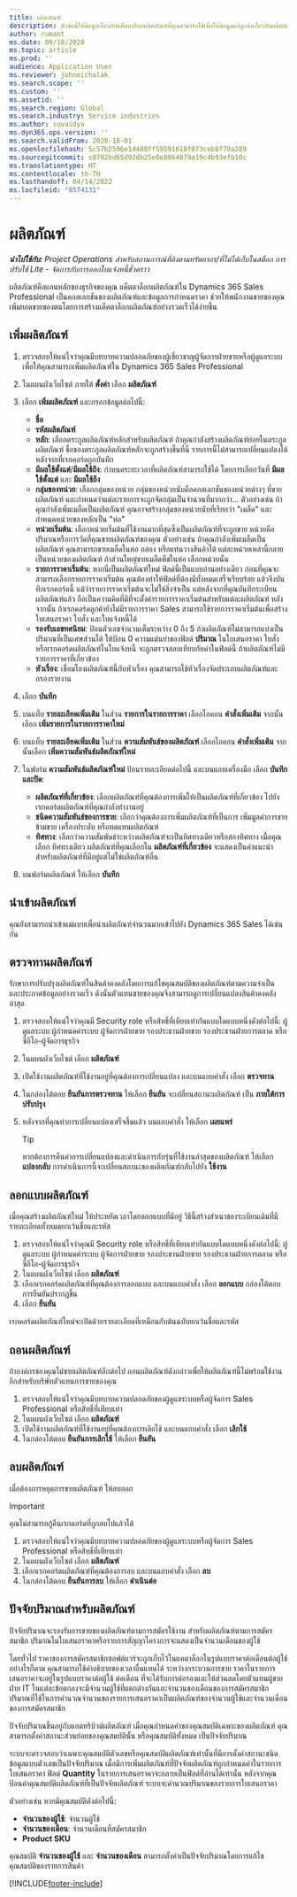 ```yaml
---
title: ผลิตภัณฑ์
description: หัวข้อนี้ให้ข้อมูลเกี่ยวกับแค็ตตาล็อกผลิตภัณฑ์ที่คุณสามารถใช้เพื่อให้ข้อมูลแก่ลูกค้าเกี่ยวกับผลิตภัณฑ์และการกำหนดราคาที่องค์กรของคุณเสนอ
author: rumant
ms.date: 09/18/2020
ms.topic: article
ms.prod: ''
audience: Application User
ms.reviewer: johnmichalak
ms.search.scope: ''
ms.custom: ''
ms.assetid: ''
ms.search.region: Global
ms.search.industry: Service industries
ms.author: suvaidya
ms.dyn365.ops.version: ''
ms.search.validFrom: 2020-10-01
ms.openlocfilehash: 5c57b2596e1d480ff59591618f073ceb8f70a289
ms.sourcegitcommit: c0792bd65d92db25e0e8864879a19c4b93efb10c
ms.translationtype: HT
ms.contentlocale: th-TH
ms.lasthandoff: 04/14/2022
ms.locfileid: "8574131"
---
```

# <a name="products"></a>ผลิตภัณฑ์

_**นำไปใช้กับ:** Project Operations สำหรับสถานการณ์ที่อิงตามทรัพยากร/ที่ไม่ได้เก็บในสต็อก การปรับใช้ Lite - จัดการกับการออกใบแจ้งหนี้ชั่วคราว_

ผลิตภัณฑ์คือแกนหลักของธุรกิจของคุณ แค็ตตาล็อกผลิตภัณฑ์ใน Dynamics 365 Sales Professional เป็นคอลเลกชันของผลิตภัณฑ์และข้อมูลการกำหนดราคา ช่วยให้พนักงานขายของคุณเพิ่มยอดขายของตนโดยการสร้างแค็ตตาล็อกผลิตภัณฑ์อย่างรวดเร็วได้ง่ายขึ้น

## <a name="add-a-product"></a>เพิ่มผลิตภัณฑ์

1.  ตรวจสอบให้แน่ใจว่าคุณมีบทบาทความปลอดภัยของผู้เชี่ยวชาญผู้จัดการฝ่ายขายหรือผู้ดูแลระบบ เพื่อให้คุณสามารถเพิ่มผลิตภัณฑ์ใน Dynamics 365 Sales Professional
2.  ในแผนผังเว็บไซต์ ภายใต้ **ตั้งค่า** เลือก **ผลิตภัณฑ์**
3.  เลือก **เพิ่มผลิตภัณฑ์** และกรอกข้อมูลต่อไปนี้:

    -  **ชื่อ**
    -  **รหัสผลิตภัณฑ์**
    -  **หลัก**: เลือกตระกูลผลิตภัณฑ์หลักสำหรับผลิตภัณฑ์ ถ้าคุณกำลังสร้างผลิตภัณฑ์ย่อยในตระกูลผลิตภัณฑ์ ชื่อของตระกูลผลิตภัณฑ์หลักจะถูกสร้างขึ้นที่นี่ รายการนี้ไม่สามารถเปลี่ยนแปลงได้ หลังจากที่เรกคอร์ดถูกบันทึก
    -  **มีผลใช้ตั้งแต่**/**มีผลใช้ถึง**: กำหนดระยะเวลาที่ผลิตภัณฑ์สามารถใช้ได้ โดยการเลือกวันที่ **มีผลใช้ตั้งแต่** และ **มีผลใช้ถึง**
    -  **กลุ่มของหน่วย**: เลือกกลุ่มของหน่วย กลุ่มของหน่วยนับคือคอลเลกชันของหน่วยต่างๆ ที่ขายผลิตภัณฑ์ และกำหนดว่าแต่ละรายการจะถูกจัดกลุ่มเป็นจำนวนที่มากกว่า... ตัวอย่างเช่น ถ้าคุณกำลังเพิ่มเมล็ดเป็นผลิตภัณฑ์ คุณอาจสร้างกลุ่มของหน่วยนับที่เรียกว่า "เมล็ด" และกำหนดหน่วยของหลักเป็น "ห่อ"
    -  **หน่วยเริ่มต้น**: เลือกหน่วยเริ่มต้นที่ใช้งานมากที่สุดซึ่งเป็นผลิตภัณฑ์ที่จะถูกขาย หน่วยคือปริมาณหรือการวัดที่คุณขายผลิตภัณฑ์ของคุณ ตัวอย่างเช่น ถ้าคุณกำลังเพิ่มเมล็ดเป็นผลิตภัณฑ์ คุณสามารถขายเมล็ดในห่อ กล่อง หรือแท่นวางสินค้าได้ แต่ละหน่วยเหล่านี้กลายเป็นหน่วยของผลิตภัณฑ์ ถ้าส่วนใหญ่ขายเมล็ดพืชในห่อ เลือกหน่วยนั้น
    -  **รายการราคาเริ่มต้น**: หากนี่เป็นผลิตภัณฑ์ใหม่ ฟิลด์นี้เป็นแบบอ่านอย่างเดียว ก่อนที่คุณจะสามารถเลือกรายการราคาเริ่มต้น คุณต้องทำให้ฟิลด์ที่ต้องมีทั้งหมดเสร็จเรียบร้อย แล้วจึงบันทึกเรกคอร์ดนี้ แม้ว่ารายการราคาเริ่มต้นจะไม่ใช่สิ่งจำเป็น แต่หลังจากที่คุณบันทึกระเบียนผลิตภัณฑ์แล้ว ถือเป็นความคิดที่ดีที่จะตั้งค่ารายการราคาเริ่มต้นสำหรับแต่ละผลิตภัณฑ์ หลังจากนั้น ถ้าเรกคอร์ดลูกค้ายังไม่มีรายการราคา Sales สามารถใช้รายการราคาเริ่มต้นเพื่อสร้างใบเสนอราคา ใบสั่ง และใบแจ้งหนี้ได้
    -  **รองรับเลขทศนิยม**: ป้อนตัวเลขจำนวนเต็มระหว่าง 0 ถึง 5 ถ้าผลิตภัณฑ์ไม่สามารถแบ่งเป็นปริมาณที่เป็นเศษส่วนได้ ให้ป้อน 0 ความแม่นยำของฟิลด์ **ปริมาณ** ในใบเสนอราคา ใบสั่ง หรือเรกคอร์ดผลิตภัณฑ์ในใบแจ้งหนี้ จะถูกตรวจสอบเทียบกับค่าในฟิลด์นี้ ถ้าผลิตภัณฑ์ไม่มีรายการราคาที่เกี่ยวข้อง
    -  **หัวเรื่อง**: เชื่อมโยงผลิตภัณฑ์นี้กับหัวเรื่อง คุณสามารถใช้หัวเรื่องจัดประเภทผลิตภัณฑ์และกรองรายงาน

4.  เลือก **บันทึก**
5.  บนแท็บ **รายละเอียดเพิ่มเติม** ในส่วน **รายการในรายการราคา** เลือกไอคอน **คำสั่งเพิ่มเติม** จากนั้นเลือก **เพิ่มรายการในรายการราคาใหม่**
7.  บนแท็บ **รายละเอียดเพิ่มเติม** ในส่วน **ความสัมพันธ์ของผลิตภัณฑ์** เลือกไอคอน **คำสั่งเพิ่มเติม** จากนั้นเลือก **เพิ่มความสัมพันธ์ผลิตภัณฑ์ใหม่**
8.  ในฟอร์ม **ความสัมพันธ์ผลิตภัณฑ์ใหม่** ป้อนรายละเอียดต่อไปนี้ และบนแถบเครื่องมือ เลือก **บันทึกและปิด**:

    -   **ผลิตภัณฑ์ที่เกี่ยวข้อง**: เลือกผลิตภัณฑ์ที่คุณต้องการเพิ่มให้เป็นผลิตภัณฑ์ที่เกี่ยวข้อง ไปยังเรกคอร์ดผลิตภัณฑ์ที่คุณกำลังทำงานอยู่
    -   **ชนิดความสัมพันธ์ของการขาย**: เลือกว่าคุณต้องการเพิ่มผลิตภัณฑ์ที่เป็นการ เพิ่มมูลค่าการขาย ข้ามขาย เครื่องประดับ หรือทดแทนผลิตภัณฑ์
    -   **ทิศทาง**: เลือกว่าความสัมพันธ์ระหว่างผลิตภัณฑ์จะเป็นทิศทางเดียวหรือสองทิศทาง เมื่อคุณเลือก ทิศทางเดียว ผลิตภัณฑ์ที่คุณเลือกใน **ผลิตภัณฑ์ที่เกี่ยวข้อง** จะแสดงเป็นคำแนะนำสำหรับผลิตภัณฑ์ที่มีอยู่แต่ไม่ใช่ผลิตภัณฑ์อื่น

9.  บนฟอร์มผลิตภัณฑ์ ให้เลือก **บันทึก**

## <a name="import-products"></a>นำเข้าผลิตภัณฑ์

คุณยังสามารถนำเข้าแม่แบบเพื่อนำผลิตภัณฑ์จำนวนมากเข้าไปยัง Dynamics 365 Sales ได้เช่นกัน

## <a name="revise-a-product"></a>ตรวจทานผลิตภัณฑ์

รักษาการปรับปรุงผลิตภัณฑ์ในสินค้าคงคลังโดยการแก้ไขคุณสมบัติของผลิตภัณฑ์ตามความจำเป็น และประกาศข้อมูลอย่างรวดเร็ว ดังนั้นตัวแทนขายของคุณจึงสามารถดูการเปลี่ยนแปลงสินค้าคงคลังล่าสุด

1.  ตรวจสอบให้แน่ใจว่าคุณมี Security role หรือสิทธิ์ที่เทียบเท่ากันแบบใดแบบหนึ่งดังต่อไปนี้: ผู้ดูแลระบบ ผู้กำหนดค่าระบบ ผู้จัดการฝ่ายขาย รองประธานฝ่ายขาย รองประธานฝ่ายการตลาด หรือ ซีอีโอ-ผู้จัดการธุรกิจ
2.  ในแผนผังเว็บไซต์ เลือก **ผลิตภัณฑ์**
3.  เปิดใช้งานผลิตภัณฑ์ที่ใช้งานอยู่ที่คุณต้องการเปลี่ยนแปลง และบนแถบคำสั่ง เลือก **ตรวจทาน**
4.  ในกล่องโต้ตอบ **ยืนยันการตรวจทาน** ให้เลือก **ยืนยัน** จะเปลี่ยนสถานะผลิตภัณฑ์ เป็น **ภายใต้การปรับปรุง**
5.  หลังจากที่คุณทำการเปลี่ยนแปลงเสร็จสิ้นแล้ว บนแถบคำสั่ง ให้เลือก **เผยแพร่**

    > [!TIP]
    > หากต้องการคืนค่าการเปลี่ยนแปลงและดำเนินการกับรุ่นที่ใช้งานล่าสุดของผลิตภัณฑ์ ให้เลือก **แปลงกลับ** การดำเนินการนี้จะเปลี่ยนสถานะของผลิตภัณฑ์กลับไปยัง **ใช้งาน**

## <a name="clone-a-product"></a>ลอกแบบผลิตภัณฑ์ 

เมื่อคุณสร้างผลิตภัณฑ์ใหม่ ให้ประหยัดเวลาโดยลอกแบบที่มีอยู่ วิธีนี้สร้างสำเนาของระเบียนเดิมที่มีรายละเอียดทั้งหมดยกเว้นชื่อและรหัส

1.  ตรวจสอบให้แน่ใจว่าคุณมี Security role หรือสิทธิ์ที่เทียบเท่ากันแบบใดแบบหนึ่งดังต่อไปนี้: ผู้ดูแลระบบ ผู้กำหนดค่าระบบ ผู้จัดการฝ่ายขาย รองประธานฝ่ายขาย รองประธานฝ่ายการตลาด หรือ ซีอีโอ-ผู้จัดการธุรกิจ
2.  ในแผนผังเว็บไซต์ เลือก **ผลิตภัณฑ์**
3.  เลือกเรกคอร์ดผลิตภัณฑ์ที่คุณต้องการลอกแบบ และบนแถบคำสั่ง เลือก **ลอกแบบ** กล่องโต้ตอบการยืนยันปรากฏขึ้น
4.  เลือก **ยืนยัน**

เรกคอร์ดผลิตภัณฑ์ใหม่จะเปิดด้วยรายละเอียดที่เหมือนกับต้นฉบับยกเว้นชื่อและรหัส

## <a name="retire-a-product"></a>ถอนผลิตภัณฑ์ 

ถ้าองค์กรของคุณไม่ขายผลิตภัณฑ์อีกต่อไป ถอนผลิตภัณฑ์ดังกล่าวเพื่อให้ผลิตภัณฑ์นี้ไม่พร้อมใช้งานอีกสำหรับบริษัทตัวแทนการขายของคุณ

1.  ตรวจสอบให้แน่ใจว่าคุณมีบทบาทความปลอดภัยของผู้ดูแลระบบหรือผู้จัดการ Sales Professional หรือสิทธิ์ที่เทียบเท่า
2.  ในแผนผังเว็บไซต์ เลือก **ผลิตภัณฑ์**
3.  เปิดใช้งานผลิตภัณฑ์ที่ใช้งานอยู่ที่คุณต้องการเลิกใช้ และบนแถบคำสั่ง เลือก **เลิกใช้**
4.  ในกล่องโต้ตอบ **ยืนยันการเลิกใช้** ให้เลือก **ยืนยัน**


## <a name="delete-a-product"></a>ลบผลิตภัณฑ์

เมื่อต้องการหยุดการขายผลิตภัณฑ์ ให้ลบออก

> [!IMPORTANT]
> คุณไม่สามารถกู้คืนเรกคอร์ดที่ถูกลบไปแล้วได้

1.  ตรวจสอบให้แน่ใจว่าคุณมีบทบาทความปลอดภัยของผู้ดูแลระบบหรือผู้จัดการ Sales Professional หรือสิทธิ์ที่เทียบเท่า
2.  ในแผนผังเว็บไซต์ เลือก **ผลิตภัณฑ์**
3.  เลือกเรกคอร์ดผลิตภัณฑ์ที่คุณต้องการลบ และบนแถบคำสั่ง เลือก **ลบ**
4.  ในกล่องโต้ตอบ **ยืนยันการลบ** ให้เลือก **ดำเนินต่อ**
 
 ## <a name="quantity-factors-for-products"></a>ปัจจัยปริมาณสำหรับผลิตภัณฑ์

ปัจจัยปริมาณจะรองรับการขายของผลิตภัณฑ์ตามการสมัครใช้งาน สำหรับผลิตภัณฑ์ตามการสมัครสมาชิก ปริมาณในใบเสนอราคาหรือรายการสัญญาโครงการจะแสดงเป็นจำนวนเดือนของผู้ใช้

โดยทั่วไป ราคาของการสมัครสมาชิกซอฟต์แวร์จะถูกเก็บไว้ในแคตาล็อกในรูปแบบราคาต่อเดือนต่อผู้ใช้ อย่างไรก็ตาม คุณสามารถใช้คำอธิบายของเวลาอื่นแทนได้ ระหว่างกระบวนการขาย ราคาในรายการเสนอราคาจะอยู่ในรูปแบบราคาต่อผู้ใช้ ต่อเดือน ที่จะได้รับการต่อรองและให้ส่วนลดโดยตัวแทนผู้ขายฝ่าย IT ในแต่ละข้อตกลงจะมีจำนวนผู้ใช้ที่แตกต่างกันและจำนวนของเดือนของการสมัครสมาชิก ปริมาณที่ใช้ในการคำนวณจำนวนของรายการเสนอราคาเป็นผลิตภัณฑ์ของจำนวนผู้ใช้และจำนวนเดือนของการสมัครสมาชิก

ปัจจับปริมาณขึ้นอยู่กับแอตทริบิวต์ผลิตภัณฑ์ เมื่อคุณกำหนดค่าของคุณสมบัติเฉพาะของผลิตภัณฑ์ คุณสามารถตั้งค่าสถานะส่วนย่อยของคุณสมบัตินั้น หรือคุณสมบัติทั้งหมด เป็นปัจจัยปริมาณ

ระบบจะตรวจสอบว่าเฉพาะคุณสมบัติตัวเลขหรือคุณสมบัติผลิตภัณฑ์เท่านั้นที่มีการตั้งค่าสถานะชนิดข้อมูลแบบตัวเลขเป็นปัจจัยปริมาณ เมื่อมีการเพิ่มผลิตภัณฑ์ที่ปัจจัยผลิตภัณฑ์ถูกกำหนดค่าในรายการใบเสนอราคา ฟิลด์ **Quantity** ในรายการเสนอราคาจะกลายเป็นฟิลด์ที่อ่านได้เท่านั้น หลังจากคุณป้อนค่าคุณสมบัติผลิตภัณฑ์ที่เป็นปัจจัยผลิตภัณฑ์ ระบบจะคำนวณปริมาณของรายการใบเสนอราคา

ตัวอย่างเช่น หากมีคุณสมบัติดังต่อไปนี้: 

- **จำนวนของผู้ใช้**: จำนวนผู้ใช้ 
- **จำนวนของเดือน**: จำนวนเดือนที่สมัครสมาชิก
- **Product SKU** 

คุณสมบัติ **จำนวนของผู้ใช้** และ **จำนวนของเดือน** สามารถตั้งค่าเป็นปัจจัยปริมาณโดยการแก้ไขคุณสมบัติของรายการสินค้า 


[!INCLUDE[footer-include](../includes/footer-banner.md)]
